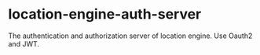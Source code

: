 # location-engine-auth-server
The authentication and authorization server of location engine. Use Oauth2 and JWT.
